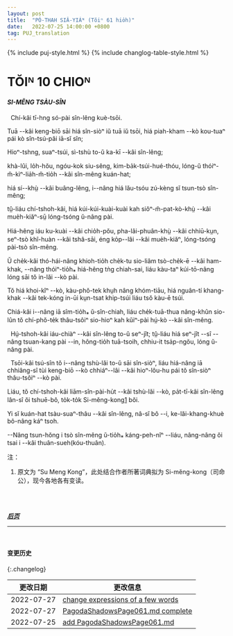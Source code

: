 ```yaml
---
layout: post
title:  "PÓ-THAH SIÂ-YIÁᴺ (Tŏiⁿ 61 hio̍h)"
date:   2022-07-25 14:00:00 +0800
tag: PUJ_translation
---
```


{% include puj-style.html %}
{% include changlog-table-style.html %}

<!-- CHAPTER X. -->
# TŎIᴺ 10 CHIOᴺ

<!-- THE KITCHEN-GOD. -->
<h4><i>SI-MĔNG TSÀU-SÎN</i></h4>
<!-- 注：此词直接取自作者所著词典，按本章正文所述，当时可能读为 Sṳ-mĕng-kong，现今读 si-mīn-kong; sin-ngīm-kong; sin-mīn-kong 等等。 -->

<!-- THE gods are legion. -->
&nbsp;&nbsp;Chí-kâi tī-hng só-pài sîn-lêng kuè-tsōi.
<!-- These are the great images in the large temples and the odd fragments of idols in shrines; -->
Tuā &#x002D;&#x002D;kâi keng-biō sāi hiá sîn-siòⁿ iŭ tuā iŭ tsōi, hiá piah-kham &#x002D;&#x002D;kò kou-tuaⁿ pái kò sîn-tsú-pâi iā-sĭ sîn;
<!-- the local deities, of which every village, field, and mountain has its own; -->
Hioⁿ-tshng, suaⁿ-tsúi, sì-tshù to-ŭ ka-kī &#x002D;&#x002D;kâi sîn-lêng;
<!-- the invisible controllers of the thunder, the rain, the harvest, and the elements; -->
khà-lûi, lo̍h-hŏu, ngóu-kok siu-sêng, kim-ba̍k-tsúi-hué-thóu, lóng-ŭ thóiⁿ-m̆-kìⁿ-lia̍h-m̆-tio̍h &#x002D;&#x002D;kâi sîn-mêng kuán-hat;
<!-- the spirits of all the dead, and especially of one's ancestors; -->
hiá sí&#x002D;&#x002D;khṳ̀ &#x002D;&#x002D;kâi buâng-lêng, i&#x002D;&#x002D;nâng hiá lău-tsóu zú-kèng sĭ tsun-tsò sîn-mêng;
<!-- and besides these every strange object, and the site of every inexplicable phenomenon is worshipped. -->
tṳ̂-liáu chí-tshoh-kâi, hiá kúi-kúi-kuài-kuài kah siŏⁿ-m̆-pat-kò-khṳ̀ &#x002D;&#x002D;kâi mue̍h-kiăⁿ-sṳ̄ lóng-tsóng ŭ-nâng pài.
<!-- Oddly shaped stones, queerly gnarled roots, fantastic bits of wood, waifs brought on the tide, are all gods. -->
Hiá-hêng iáu ku-kuài &#x002D;&#x002D;kâi chio̍h-pŏu, pha-lâi-phuân-khṳ̀ &#x002D;&#x002D;kâi chhiū-kṳn, seⁿ-tsò khî-huàn &#x002D;&#x002D;kâi tshâ-sāi, éng ko̍p&#x002D;&#x002D;lâi &#x002D;&#x002D;kâi mue̍h-kiăⁿ, lóng-tsóng pài-tsò sîn-mêng.
<!-- A fisherman found a mass of half-decayed oyster-shells, the shape of which was thought to resemble a lion, and for generations that was worshipped in his house. -->
Ŭ che̍k-kâi thó-hái-nâng khioh-tio̍h che̍k-tu sio-liâm tsò-che̍k-ē &#x002D;&#x002D;kâi ham-khak, &#x002D;&#x002D;nâng thóiⁿ-tio̍h⁎ hiá-hêng tǹg chiah-sai, liáu kàu-taⁿ kúi-tō-nâng lóng sāi tŏ in-lăi &#x002D;&#x002D;kò pài.
<!-- On the bank of a stream where some bamboos were cut down, the hollow stumps were filled with water, by capillary action through its fibrous roots. -->
Tŏ hiá khoi-kîⁿ &#x002D;&#x002D;kò, kàu-phŏ-tek khṳh nâng khóm-tiāu, hiá nguân-tí khang-khak &#x002D;&#x002D;kâi tek-kóng in-ūi kṳn-tsat khip-tsúi liáu tsŏ kàu-ē tsúi.
<!-- This was considered wonderful, and travellers along the road stopped to burn incense and prostrate themselves before the mysterious deity residing among these bamboos. -->
Chiá-kâi i&#x002D;&#x002D;nâng iā sîm-tio̍h⁎ ŭ-sîn-chiah, liáu che̍k-tuā-thua nâng-khûn sio-lûn tŏ chí-phŏ-te̍k thâu-tsôiⁿ sio-hioⁿ kah kŭiⁿ-pài hṳ́-kò &#x002D;&#x002D;kâi sîn-mêng.

<!-- All the chief gods have their birthdays on which they are specially worshipped, as well as at the great festivals, and at the new and the full of each moon. -->
&nbsp;&nbsp;Hṳ́-tshoh-kâi iáu-chiàⁿ &#x002D;&#x002D;kâi sîn-lêng to-ŭ seⁿ-jît; tṳ̂-liáu hiá seⁿ-jît &#x002D;&#x002D;sî &#x002D;&#x002D;nâng tsuan-kang pài &#x002D;&#x002D;in, hông-tio̍h tuā-tsoih, chhiu-it tsa̍p-ngŏu, lóng ŭ-nâng pài.

<!-- Many of the greater gods have representatives in the family, and ashes from the incense-pots in the temples are frequently brought and worshipped in the houses. -->
&nbsp;&nbsp;Tsōi-kâi tsú-sîn tŏ i&#x002D;&#x002D;nâng tshù-lăi to-ŭ sāi sîn-siòⁿ, liáu hiá-nâng iā chhiâng-sî tùi keng-biō &#x002D;&#x002D;kò chhiáⁿ&#x002D;&#x002D;lâi &#x002D;&#x002D;kâi hioⁿ-lôu-hu pái tŏ sîn-siòⁿ thâu-tsôiⁿ &#x002D;&#x002D;kò pài.
<!-- But, whatever else may be absent from a pagan household, Su Meng Kong is not. -->
Liáu, tŏ chí-tshoh-kâi liām-sîn-pài-hu̍t &#x002D;&#x002D;kâi tshù-lăi &#x002D;&#x002D;kò, pa̍t-tī-kâi sîn-lêng lân-sî ŏi tshuē-bô, to̍k-to̍k Si-mĕng-kong<a href="#note_1" class="note">1</a> bŏi.
<!-- He is the god of the kitchen, and none would dare to set up housekeeping without him. -->
Yi sĭ kuán-hat tsàu-suaⁿ-thâu &#x002D;&#x002D;kâi sîn-lêng, nâ-sĭ bô &#x002D;&#x002D;i, ke-lăi-khang-khuè bô-nâng káⁿ tsoh.
<!-- He has been a god for hundreds of years, and all know the legend concerning him. -->
&#x002D;&#x002D;Nâng tsun-hŏng i tsò sîn-mêng ŭ-tio̍h⁎ káng-peh-nîⁿ &#x002D;&#x002D;liáu, nâng-nâng ŏi tsai i &#x002D;&#x002D;kâi thuân-sueh(kóu-thuân).
<br>


注：
1. <span id="note_1">原文为 “Su Meng Kong”，此处结合作者所著词典拟为 Si-mĕng-kong（司命公），现今各地各有变读。</span>
<!-- 注：灶神称谓多半是于目不识丁的村妇口中传颂，现今变化令人瞠目结舌；我们的语言，存古否？又能否存远？ -->
<br>

<br>

<!-- ***[前页](PagodaShadowsPage060.html)*** -->
***[后页](PagodaShadowsPage062-063.html)***

---
<br>

#### 变更历史

{:.changelog}

| 更改日期 | 更改信息 |
| --- | --- |
| 2022-07-27 | <a href="https://github.com/DonAnthonyLee/DonAnthonyLee.github.io/commit/e0535bf93c68f2f2f4a2cdae53420724d8e137d3" target="_blank">change expressions of a few words</a> |
| 2022-07-27 | <a href="https://github.com/DonAnthonyLee/DonAnthonyLee.github.io/commit/68cea82d8802e5e2966dc9529d5c61b341f6aa7f" target="_blank">PagodaShadowsPage061.md complete</a> |
| 2022-07-25 | <a href="https://github.com/DonAnthonyLee/DonAnthonyLee.github.io/commit/f7f73911c7fbbdd82b8c4fdf263e27e3f072c79f" target="_blank">add PagodaShadowsPage061.md</a> |
